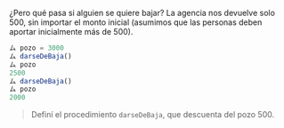 ¿Pero qué pasa si alguien se quiere bajar? La agencia nos devuelve solo 500, sin importar el monto inicial (asumimos que las personas deben aportar inicialmente más de 500).

```javascript
ム pozo = 3000
ム darseDeBaja()
ム pozo
2500
ム darseDeBaja()
ム pozo
2000
```

> Definí el procedimiento `darseDeBaja`, que descuenta del pozo 500.